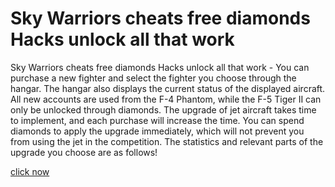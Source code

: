 # Sky Warriors cheats free diamonds Hacks unlock all that work

Sky Warriors cheats free diamonds Hacks unlock all that work - You can purchase a new fighter and select the fighter you choose through the hangar. The hangar also displays the current status of the displayed aircraft. All new accounts are used from the F-4 Phantom, while the F-5 Tiger II can only be unlocked through diamonds. The upgrade of jet aircraft takes time to implement, and each purchase will increase the time. You can spend diamonds to apply the upgrade immediately, which will not prevent you from using the jet in the competition. The statistics and relevant parts of the upgrade you choose are as follows!

[click now](https://fengmod.top/sky-warriors/)

